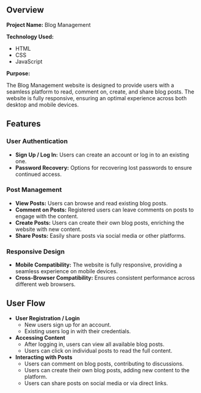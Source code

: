 <h2>Overview</h2>
<p><strong>Project Name:</strong> Blog Management</p>
<p><strong>Technology Used:</strong></p>
<ul>
    <li>HTML</li>
    <li>CSS</li>
    <li>JavaScript</li>
</ul>
<p><strong>Purpose:</strong></p>
<p>The Blog Management website is designed to provide users with a seamless platform to read, comment on, create, and share blog posts. The website is fully responsive, ensuring an optimal experience across both desktop and mobile devices.</p>

<h2>Features</h2>
<h3>User Authentication</h3>
<ul>
    <li><strong>Sign Up / Log In:</strong> Users can create an account or log in to an existing one.</li>
    <li><strong>Password Recovery:</strong> Options for recovering lost passwords to ensure continued access.</li>
</ul>
<h3>Post Management</h3>
<ul>
    <li><strong>View Posts:</strong> Users can browse and read existing blog posts.</li>
    <li><strong>Comment on Posts:</strong> Registered users can leave comments on posts to engage with the content.</li>
    <li><strong>Create Posts:</strong> Users can create their own blog posts, enriching the website with new content.</li>
    <li><strong>Share Posts:</strong> Easily share posts via social media or other platforms.</li>
</ul>
<h3>Responsive Design</h3>
<ul>
    <li><strong>Mobile Compatibility:</strong> The website is fully responsive, providing a seamless experience on mobile devices.</li>
    <li><strong>Cross-Browser Compatibility:</strong> Ensures consistent performance across different web browsers.</li>
</ul>

<h2>User Flow</h2>
<ul>
    <li><strong>User Registration / Login</strong>
        <ul>
            <li>New users sign up for an account.</li>
            <li>Existing users log in with their credentials.</li>
        </ul>
    </li>
    <li><strong>Accessing Content</strong>
        <ul>
            <li>After logging in, users can view all available blog posts.</li>
            <li>Users can click on individual posts to read the full content.</li>
        </ul>
    </li>
    <li><strong>Interacting with Posts</strong>
        <ul>
            <li>Users can comment on blog posts, contributing to discussions.</li>
            <li>Users can create their own blog posts, adding new content to the platform.</li>
            <li>Users can share posts on social media or via direct links.</li>
        </ul>
    </li>
</ul>
